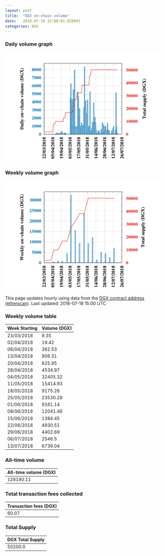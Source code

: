 ```yaml
---
layout: post
title:  "DGX on-chain volume"
date:   2018-07-18 15:00:01.828091
categories: DGX
---
```


### Daily volume graph

![DGX daily volume graph](dgxvolume_scripts/daily.png)

### Weekly volume graph

![DGX weekly volume graph](dgxvolume_scripts/out.png)

This page updates hourly using data from the [DGX contract address (etherscan)](https://etherscan.io/token/0x4f3afec4e5a3f2a6a1a411def7d7dfe50ee057bf). Last updated:
2018-07-18 15:00 UTC

### Weekly volume table

Week Starting | Volume (DGX)
--- | ---
23/03/2018|9.35
02/04/2018|19.42
06/04/2018|362.53
13/04/2018|906.31
20/04/2018|625.95
28/04/2018|4534.97
04/05/2018|32405.32
11/05/2018|15414.93
18/05/2018|9175.26
25/05/2018|23530.28
01/06/2018|9161.14
08/06/2018|12041.46
15/06/2018|1384.45
22/06/2018|4930.51
29/06/2018|4402.69
06/07/2018|2546.5
13/07/2018|6739.04


### All-time volume

| All-time volume (DGX) |
| --- |
|128190.11|

### Total transaction fees collected

| Transaction fees (DGX) |
| --- |
|60.07|

### Total Supply

| DGX Total Supply |
| --- |
|50200.0|

